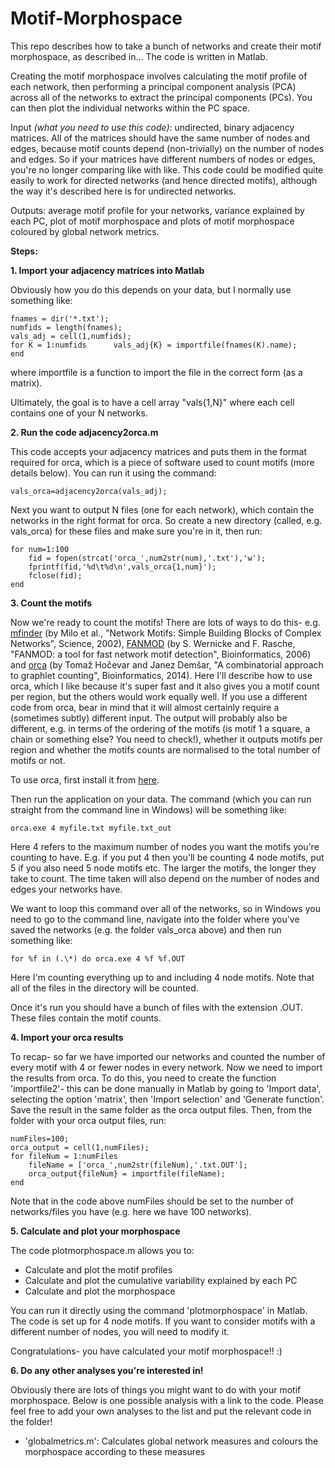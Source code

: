 # Motif-Morphospace
This repo describes how to take a bunch of networks and create their motif morphospace, as described in... The code is written in Matlab.

Creating the motif morphospace involves calculating the motif profile of each network, then performing a principal component analysis (PCA) across all of the networks to extract the principal components (PCs). You can then plot the individual networks within the PC space.

Input *(what you need to use this code)*: undirected, binary adjacency matrices. All of the matrices should have the same number of nodes and edges, because motif counts depend (non-trivially) on the number of nodes and edges. So if your matrices have different numbers of nodes or edges, you're no longer comparing like with like. This code could be modified quite easily to work for directed networks (and hence directed motifs), although the way it's described here is for undirected networks.

Outputs: average motif profile for your networks, variance explained by each PC, plot of motif morphospace and plots of motif morphospace coloured by global network metrics.

**Steps:**

**1. Import your adjacency matrices into Matlab**

Obviously how you do this depends on your data, but I normally use something like:

    fnames = dir('*.txt');
    numfids = length(fnames);
    vals_adj = cell(1,numfids);
    for K = 1:numfids      vals_adj{K} = importfile(fnames(K).name);    end

where importfile is a function to import the file in the correct form (as a matrix).

Ultimately, the goal is to have a cell array "vals{1,N}" where each cell contains one of your N networks.

**2. Run the code adjacency2orca.m**

This code accepts your adjacency matrices and puts them in the format required for orca, which is a piece of software used to count motifs (more details below). You can run it using the command:

    vals_orca=adjacency2orca(vals_adj);
    
Next you want to output N files (one for each network), which contain the networks in the right format for orca. So create a new directory (called, e.g. vals_orca) for these files and make sure you're in it, then run:

    for num=1:100
        fid = fopen(strcat('orca_',num2str(num),'.txt'),'w');
        fprintf(fid,'%d\t%d\n',vals_orca{1,num}');
        fclose(fid);
    end

**3. Count the motifs**

Now we're ready to count the motifs! There are lots of ways to do this- e.g. [mfinder](https://www.weizmann.ac.il/mcb/UriAlon/download/network-motif-software) (by Milo et al., "Network Motifs: Simple Building Blocks of Complex Networks", Science, 2002), [FANMOD](http://theinf1.informatik.uni-jena.de/motifs/) (by S. Wernicke and F. Rasche, "FANMOD: a tool for fast network motif detection", Bioinformatics, 2006) and [orca](http://www.biolab.si/supp/orca/) (by Tomaž Hočevar and Janez Demšar, "A combinatorial approach to graphlet counting", Bioinformatics, 2014). Here I'll describe how to use orca, which I like because it's super fast and it also gives you a motif count per region, but the others would work equally well. If you use a different code from orca, bear in mind that it will almost certainly require a (sometimes subtly) different input. The output will probably also be different, e.g. in terms of the ordering of the motifs (is motif 1 a square, a chain or something else? You need to check!), whether it outputs motifs per region and whether the motifs counts are normalised to the total number of motifs or not.

To use orca, first install it from [here](http://www.biolab.si/supp/orca/).

Then run the application on your data. The command (which you can run straight from the command line in Windows) will be something like:

    orca.exe 4 myfile.txt myfile.txt_out
    
Here 4 refers to the maximum number of nodes you want the motifs you're counting to have. E.g. if you put 4 then you'll be counting 4 node motifs, put 5 if you also need 5 node motifs etc. The larger the motifs, the longer they take to count. The time taken will also depend on the number of nodes and edges your networks have.

We want to loop this command over all of the networks, so in Windows you need to go to the command line, navigate into the folder where you've saved the networks (e.g. the folder vals_orca above) and then run something like:

    for %f in (.\*) do orca.exe 4 %f %f.OUT

Here I'm counting everything up to and including 4 node motifs. Note that all of the files in the directory will be counted.

Once it's run you should have a bunch of files with the extension .OUT. These files contain the motif counts.

**4. Import your orca results**

To recap- so far we have imported our networks and counted the number of every motif with 4 or fewer nodes in every network.
Now we need to import the results from orca. To do this, you need to create the function 'importfile2'- this can be done manually in Matlab by going to 'Import data', selecting the option 'matrix', then 'Import selection' and 'Generate function'. Save the result in the same folder as the orca output files. Then, from the folder with your orca output files, run:

    numFiles=100;
    orca_output = cell(1,numFiles);
    for fileNum = 1:numFiles
    	fileName = ['orca_',num2str(fileNum),'.txt.OUT'];
    	orca_output{fileNum} = importfile(fileName);
    end

Note that in the code above numFiles should be set to the number of networks/files you have (e.g. here we have 100 networks).

**5. Calculate and plot your morphospace**

The code plotmorphospace.m allows you to:
  - Calculate and plot the motif profiles
  - Calculate and plot the cumulative variability explained by each PC
  - Calculate and plot the morphospace
  
You can run it directly using the command 'plotmorphospace' in Matlab. The code is set up for 4 node motifs. If you want to consider motifs with a different number of nodes, you will need to modify it.

Congratulations- you have calculated your motif morphospace!! :)

**6. Do any other analyses you're interested in!**

Obviously there are lots of things you might want to do with your motif morphospace. Below is one possible analysis with a link to the code. Please feel free to add your own analyses to the list and put the relevant code in the folder!

  - 'globalmetrics.m': Calculates global network measures and colours the morphospace according to these measures
